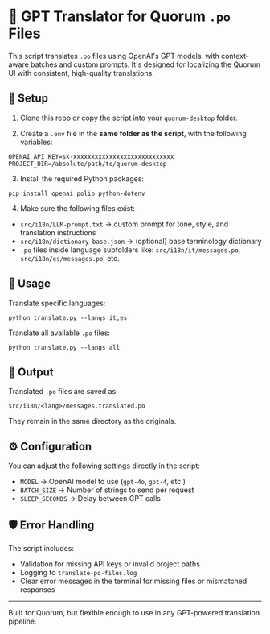# 🧠 GPT Translator for Quorum `.po` Files

This script translates `.po` files using OpenAI's GPT models, with context-aware batches and custom prompts. It's designed for localizing the Quorum UI with consistent, high-quality translations.

## 🔧 Setup

1. Clone this repo or copy the script into your `quorum-desktop` folder.

2. Create a `.env` file in the **same folder as the script**, with the following variables:

```
OPENAI_API_KEY=sk-xxxxxxxxxxxxxxxxxxxxxxxxxxxx
PROJECT_DIR=/absolute/path/to/quorum-desktop
```

3. Install the required Python packages:

```
pip install openai polib python-dotenv
```

4. Make sure the following files exist:

- `src/i18n/LLM-prompt.txt` → custom prompt for tone, style, and translation instructions
- `src/i18n/dictionary-base.json` → (optional) base terminology dictionary
- `.po` files inside language subfolders like: `src/i18n/it/messages.po`, `src/i18n/es/messages.po`, etc.

## 🚀 Usage

Translate specific languages:

```
python translate.py --langs it,es
```

Translate all available `.po` files:

```
python translate.py --langs all
```

## 📝 Output

Translated `.po` files are saved as:

```
src/i18n/<lang>/messages.translated.po
```

They remain in the same directory as the originals.

## ⚙️ Configuration

You can adjust the following settings directly in the script:

- `MODEL` → OpenAI model to use (`gpt-4o`, `gpt-4`, etc.)
- `BATCH_SIZE` → Number of strings to send per request
- `SLEEP_SECONDS` → Delay between GPT calls

## 🛡️ Error Handling

The script includes:

- Validation for missing API keys or invalid project paths
- Logging to `translate-po-files.log`
- Clear error messages in the terminal for missing files or mismatched responses

---

Built for Quorum, but flexible enough to use in any GPT-powered translation pipeline.
